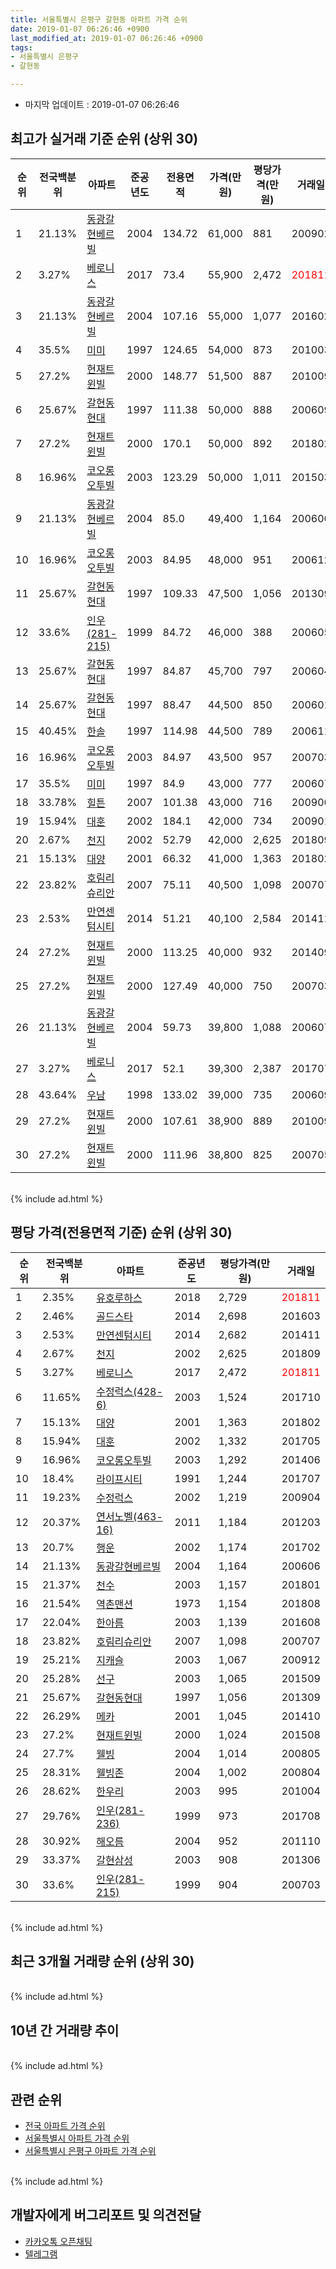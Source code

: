 ```yaml
---
title: 서울특별시 은평구 갈현동 아파트 가격 순위
date: 2019-01-07 06:26:46 +0900
last_modified_at: 2019-01-07 06:26:46 +0900
tags:
- 서울특별시 은평구
- 갈현동

---
```


* 마지막 업데이트 : 2019-01-07 06:26:46

## 최고가 실거래 기준 순위 (상위 30)


|순위|전국백분위|아파트|준공년도|전용면적|가격(만원)|평당가격(만원)|거래일|
|---|---|---|---|---|---|---|---|
|1|21.13%|[동광갈현베르빌](https://search.naver.com/search.naver?query=%EC%84%9C%EC%9A%B8%ED%8A%B9%EB%B3%84%EC%8B%9C+%EC%9D%80%ED%8F%89%EA%B5%AC+%EA%B0%88%ED%98%84%EB%8F%99+%EB%8F%99%EA%B4%91%EA%B0%88%ED%98%84%EB%B2%A0%EB%A5%B4%EB%B9%8C)|2004|134.72|61,000|881|200902|
|2|3.27%|[베로니스](https://search.naver.com/search.naver?query=%EC%84%9C%EC%9A%B8%ED%8A%B9%EB%B3%84%EC%8B%9C+%EC%9D%80%ED%8F%89%EA%B5%AC+%EA%B0%88%ED%98%84%EB%8F%99+%EB%B2%A0%EB%A1%9C%EB%8B%88%EC%8A%A4)|2017|73.4|55,900|2,472|<span style="color:red">201811</span>|
|3|21.13%|[동광갈현베르빌](https://search.naver.com/search.naver?query=%EC%84%9C%EC%9A%B8%ED%8A%B9%EB%B3%84%EC%8B%9C+%EC%9D%80%ED%8F%89%EA%B5%AC+%EA%B0%88%ED%98%84%EB%8F%99+%EB%8F%99%EA%B4%91%EA%B0%88%ED%98%84%EB%B2%A0%EB%A5%B4%EB%B9%8C)|2004|107.16|55,000|1,077|201602|
|4|35.5%|[미미](https://search.naver.com/search.naver?query=%EC%84%9C%EC%9A%B8%ED%8A%B9%EB%B3%84%EC%8B%9C+%EC%9D%80%ED%8F%89%EA%B5%AC+%EA%B0%88%ED%98%84%EB%8F%99+%EB%AF%B8%EB%AF%B8)|1997|124.65|54,000|873|201003|
|5|27.2%|[현재트윈빌](https://search.naver.com/search.naver?query=%EC%84%9C%EC%9A%B8%ED%8A%B9%EB%B3%84%EC%8B%9C+%EC%9D%80%ED%8F%89%EA%B5%AC+%EA%B0%88%ED%98%84%EB%8F%99+%ED%98%84%EC%9E%AC%ED%8A%B8%EC%9C%88%EB%B9%8C)|2000|148.77|51,500|887|201009|
|6|25.67%|[갈현동현대](https://search.naver.com/search.naver?query=%EC%84%9C%EC%9A%B8%ED%8A%B9%EB%B3%84%EC%8B%9C+%EC%9D%80%ED%8F%89%EA%B5%AC+%EA%B0%88%ED%98%84%EB%8F%99+%EA%B0%88%ED%98%84%EB%8F%99%ED%98%84%EB%8C%80)|1997|111.38|50,000|888|200609|
|7|27.2%|[현재트윈빌](https://search.naver.com/search.naver?query=%EC%84%9C%EC%9A%B8%ED%8A%B9%EB%B3%84%EC%8B%9C+%EC%9D%80%ED%8F%89%EA%B5%AC+%EA%B0%88%ED%98%84%EB%8F%99+%ED%98%84%EC%9E%AC%ED%8A%B8%EC%9C%88%EB%B9%8C)|2000|170.1|50,000|892|201802|
|8|16.96%|[코오롱오투빌](https://search.naver.com/search.naver?query=%EC%84%9C%EC%9A%B8%ED%8A%B9%EB%B3%84%EC%8B%9C+%EC%9D%80%ED%8F%89%EA%B5%AC+%EA%B0%88%ED%98%84%EB%8F%99+%EC%BD%94%EC%98%A4%EB%A1%B1%EC%98%A4%ED%88%AC%EB%B9%8C)|2003|123.29|50,000|1,011|201503|
|9|21.13%|[동광갈현베르빌](https://search.naver.com/search.naver?query=%EC%84%9C%EC%9A%B8%ED%8A%B9%EB%B3%84%EC%8B%9C+%EC%9D%80%ED%8F%89%EA%B5%AC+%EA%B0%88%ED%98%84%EB%8F%99+%EB%8F%99%EA%B4%91%EA%B0%88%ED%98%84%EB%B2%A0%EB%A5%B4%EB%B9%8C)|2004|85.0|49,400|1,164|200606|
|10|16.96%|[코오롱오투빌](https://search.naver.com/search.naver?query=%EC%84%9C%EC%9A%B8%ED%8A%B9%EB%B3%84%EC%8B%9C+%EC%9D%80%ED%8F%89%EA%B5%AC+%EA%B0%88%ED%98%84%EB%8F%99+%EC%BD%94%EC%98%A4%EB%A1%B1%EC%98%A4%ED%88%AC%EB%B9%8C)|2003|84.95|48,000|951|200612|
|11|25.67%|[갈현동현대](https://search.naver.com/search.naver?query=%EC%84%9C%EC%9A%B8%ED%8A%B9%EB%B3%84%EC%8B%9C+%EC%9D%80%ED%8F%89%EA%B5%AC+%EA%B0%88%ED%98%84%EB%8F%99+%EA%B0%88%ED%98%84%EB%8F%99%ED%98%84%EB%8C%80)|1997|109.33|47,500|1,056|201309|
|12|33.6%|[인우(281-215)](https://search.naver.com/search.naver?query=%EC%84%9C%EC%9A%B8%ED%8A%B9%EB%B3%84%EC%8B%9C+%EC%9D%80%ED%8F%89%EA%B5%AC+%EA%B0%88%ED%98%84%EB%8F%99+%EC%9D%B8%EC%9A%B0%28281-215%29)|1999|84.72|46,000|388|200605|
|13|25.67%|[갈현동현대](https://search.naver.com/search.naver?query=%EC%84%9C%EC%9A%B8%ED%8A%B9%EB%B3%84%EC%8B%9C+%EC%9D%80%ED%8F%89%EA%B5%AC+%EA%B0%88%ED%98%84%EB%8F%99+%EA%B0%88%ED%98%84%EB%8F%99%ED%98%84%EB%8C%80)|1997|84.87|45,700|797|200604|
|14|25.67%|[갈현동현대](https://search.naver.com/search.naver?query=%EC%84%9C%EC%9A%B8%ED%8A%B9%EB%B3%84%EC%8B%9C+%EC%9D%80%ED%8F%89%EA%B5%AC+%EA%B0%88%ED%98%84%EB%8F%99+%EA%B0%88%ED%98%84%EB%8F%99%ED%98%84%EB%8C%80)|1997|88.47|44,500|850|200601|
|15|40.45%|[한솔](https://search.naver.com/search.naver?query=%EC%84%9C%EC%9A%B8%ED%8A%B9%EB%B3%84%EC%8B%9C+%EC%9D%80%ED%8F%89%EA%B5%AC+%EA%B0%88%ED%98%84%EB%8F%99+%ED%95%9C%EC%86%94)|1997|114.98|44,500|789|200611|
|16|16.96%|[코오롱오투빌](https://search.naver.com/search.naver?query=%EC%84%9C%EC%9A%B8%ED%8A%B9%EB%B3%84%EC%8B%9C+%EC%9D%80%ED%8F%89%EA%B5%AC+%EA%B0%88%ED%98%84%EB%8F%99+%EC%BD%94%EC%98%A4%EB%A1%B1%EC%98%A4%ED%88%AC%EB%B9%8C)|2003|84.97|43,500|957|200703|
|17|35.5%|[미미](https://search.naver.com/search.naver?query=%EC%84%9C%EC%9A%B8%ED%8A%B9%EB%B3%84%EC%8B%9C+%EC%9D%80%ED%8F%89%EA%B5%AC+%EA%B0%88%ED%98%84%EB%8F%99+%EB%AF%B8%EB%AF%B8)|1997|84.9|43,000|777|200607|
|18|33.78%|[힐튼](https://search.naver.com/search.naver?query=%EC%84%9C%EC%9A%B8%ED%8A%B9%EB%B3%84%EC%8B%9C+%EC%9D%80%ED%8F%89%EA%B5%AC+%EA%B0%88%ED%98%84%EB%8F%99+%ED%9E%90%ED%8A%BC)|2007|101.38|43,000|716|200906|
|19|15.94%|[대훈](https://search.naver.com/search.naver?query=%EC%84%9C%EC%9A%B8%ED%8A%B9%EB%B3%84%EC%8B%9C+%EC%9D%80%ED%8F%89%EA%B5%AC+%EA%B0%88%ED%98%84%EB%8F%99+%EB%8C%80%ED%9B%88)|2002|184.1|42,000|734|200901|
|20|2.67%|[천지](https://search.naver.com/search.naver?query=%EC%84%9C%EC%9A%B8%ED%8A%B9%EB%B3%84%EC%8B%9C+%EC%9D%80%ED%8F%89%EA%B5%AC+%EA%B0%88%ED%98%84%EB%8F%99+%EC%B2%9C%EC%A7%80)|2002|52.79|42,000|2,625|201809|
|21|15.13%|[대양](https://search.naver.com/search.naver?query=%EC%84%9C%EC%9A%B8%ED%8A%B9%EB%B3%84%EC%8B%9C+%EC%9D%80%ED%8F%89%EA%B5%AC+%EA%B0%88%ED%98%84%EB%8F%99+%EB%8C%80%EC%96%91)|2001|66.32|41,000|1,363|201802|
|22|23.82%|[호림리슈리안](https://search.naver.com/search.naver?query=%EC%84%9C%EC%9A%B8%ED%8A%B9%EB%B3%84%EC%8B%9C+%EC%9D%80%ED%8F%89%EA%B5%AC+%EA%B0%88%ED%98%84%EB%8F%99+%ED%98%B8%EB%A6%BC%EB%A6%AC%EC%8A%88%EB%A6%AC%EC%95%88)|2007|75.11|40,500|1,098|200707|
|23|2.53%|[만연센텀시티](https://search.naver.com/search.naver?query=%EC%84%9C%EC%9A%B8%ED%8A%B9%EB%B3%84%EC%8B%9C+%EC%9D%80%ED%8F%89%EA%B5%AC+%EA%B0%88%ED%98%84%EB%8F%99+%EB%A7%8C%EC%97%B0%EC%84%BC%ED%85%80%EC%8B%9C%ED%8B%B0)|2014|51.21|40,100|2,584|201411|
|24|27.2%|[현재트윈빌](https://search.naver.com/search.naver?query=%EC%84%9C%EC%9A%B8%ED%8A%B9%EB%B3%84%EC%8B%9C+%EC%9D%80%ED%8F%89%EA%B5%AC+%EA%B0%88%ED%98%84%EB%8F%99+%ED%98%84%EC%9E%AC%ED%8A%B8%EC%9C%88%EB%B9%8C)|2000|113.25|40,000|932|201409|
|25|27.2%|[현재트윈빌](https://search.naver.com/search.naver?query=%EC%84%9C%EC%9A%B8%ED%8A%B9%EB%B3%84%EC%8B%9C+%EC%9D%80%ED%8F%89%EA%B5%AC+%EA%B0%88%ED%98%84%EB%8F%99+%ED%98%84%EC%9E%AC%ED%8A%B8%EC%9C%88%EB%B9%8C)|2000|127.49|40,000|750|200703|
|26|21.13%|[동광갈현베르빌](https://search.naver.com/search.naver?query=%EC%84%9C%EC%9A%B8%ED%8A%B9%EB%B3%84%EC%8B%9C+%EC%9D%80%ED%8F%89%EA%B5%AC+%EA%B0%88%ED%98%84%EB%8F%99+%EB%8F%99%EA%B4%91%EA%B0%88%ED%98%84%EB%B2%A0%EB%A5%B4%EB%B9%8C)|2004|59.73|39,800|1,088|200607|
|27|3.27%|[베로니스](https://search.naver.com/search.naver?query=%EC%84%9C%EC%9A%B8%ED%8A%B9%EB%B3%84%EC%8B%9C+%EC%9D%80%ED%8F%89%EA%B5%AC+%EA%B0%88%ED%98%84%EB%8F%99+%EB%B2%A0%EB%A1%9C%EB%8B%88%EC%8A%A4)|2017|52.1|39,300|2,387|201707|
|28|43.64%|[우남](https://search.naver.com/search.naver?query=%EC%84%9C%EC%9A%B8%ED%8A%B9%EB%B3%84%EC%8B%9C+%EC%9D%80%ED%8F%89%EA%B5%AC+%EA%B0%88%ED%98%84%EB%8F%99+%EC%9A%B0%EB%82%A8)|1998|133.02|39,000|735|200609|
|29|27.2%|[현재트윈빌](https://search.naver.com/search.naver?query=%EC%84%9C%EC%9A%B8%ED%8A%B9%EB%B3%84%EC%8B%9C+%EC%9D%80%ED%8F%89%EA%B5%AC+%EA%B0%88%ED%98%84%EB%8F%99+%ED%98%84%EC%9E%AC%ED%8A%B8%EC%9C%88%EB%B9%8C)|2000|107.61|38,900|889|201009|
|30|27.2%|[현재트윈빌](https://search.naver.com/search.naver?query=%EC%84%9C%EC%9A%B8%ED%8A%B9%EB%B3%84%EC%8B%9C+%EC%9D%80%ED%8F%89%EA%B5%AC+%EA%B0%88%ED%98%84%EB%8F%99+%ED%98%84%EC%9E%AC%ED%8A%B8%EC%9C%88%EB%B9%8C)|2000|111.96|38,800|825|200705|


<br>
{% include ad.html %}
<br>

## 평당 가격(전용면적 기준) 순위 (상위 30)


|순위|전국백분위|아파트|준공년도|평당가격(만원)|거래일|
|---|---|---|---|---|---|
|1|2.35%|[유호루하스](https://search.naver.com/search.naver?query=%EC%84%9C%EC%9A%B8%ED%8A%B9%EB%B3%84%EC%8B%9C+%EC%9D%80%ED%8F%89%EA%B5%AC+%EA%B0%88%ED%98%84%EB%8F%99+%EC%9C%A0%ED%98%B8%EB%A3%A8%ED%95%98%EC%8A%A4)|2018|2,729|<span style="color:red">201811</span>|
|2|2.46%|[골드스타](https://search.naver.com/search.naver?query=%EC%84%9C%EC%9A%B8%ED%8A%B9%EB%B3%84%EC%8B%9C+%EC%9D%80%ED%8F%89%EA%B5%AC+%EA%B0%88%ED%98%84%EB%8F%99+%EA%B3%A8%EB%93%9C%EC%8A%A4%ED%83%80)|2014|2,698|201603|
|3|2.53%|[만연센텀시티](https://search.naver.com/search.naver?query=%EC%84%9C%EC%9A%B8%ED%8A%B9%EB%B3%84%EC%8B%9C+%EC%9D%80%ED%8F%89%EA%B5%AC+%EA%B0%88%ED%98%84%EB%8F%99+%EB%A7%8C%EC%97%B0%EC%84%BC%ED%85%80%EC%8B%9C%ED%8B%B0)|2014|2,682|201411|
|4|2.67%|[천지](https://search.naver.com/search.naver?query=%EC%84%9C%EC%9A%B8%ED%8A%B9%EB%B3%84%EC%8B%9C+%EC%9D%80%ED%8F%89%EA%B5%AC+%EA%B0%88%ED%98%84%EB%8F%99+%EC%B2%9C%EC%A7%80)|2002|2,625|201809|
|5|3.27%|[베로니스](https://search.naver.com/search.naver?query=%EC%84%9C%EC%9A%B8%ED%8A%B9%EB%B3%84%EC%8B%9C+%EC%9D%80%ED%8F%89%EA%B5%AC+%EA%B0%88%ED%98%84%EB%8F%99+%EB%B2%A0%EB%A1%9C%EB%8B%88%EC%8A%A4)|2017|2,472|<span style="color:red">201811</span>|
|6|11.65%|[수정럭스(428-6)](https://search.naver.com/search.naver?query=%EC%84%9C%EC%9A%B8%ED%8A%B9%EB%B3%84%EC%8B%9C+%EC%9D%80%ED%8F%89%EA%B5%AC+%EA%B0%88%ED%98%84%EB%8F%99+%EC%88%98%EC%A0%95%EB%9F%AD%EC%8A%A4%28428-6%29)|2003|1,524|201710|
|7|15.13%|[대양](https://search.naver.com/search.naver?query=%EC%84%9C%EC%9A%B8%ED%8A%B9%EB%B3%84%EC%8B%9C+%EC%9D%80%ED%8F%89%EA%B5%AC+%EA%B0%88%ED%98%84%EB%8F%99+%EB%8C%80%EC%96%91)|2001|1,363|201802|
|8|15.94%|[대훈](https://search.naver.com/search.naver?query=%EC%84%9C%EC%9A%B8%ED%8A%B9%EB%B3%84%EC%8B%9C+%EC%9D%80%ED%8F%89%EA%B5%AC+%EA%B0%88%ED%98%84%EB%8F%99+%EB%8C%80%ED%9B%88)|2002|1,332|201705|
|9|16.96%|[코오롱오투빌](https://search.naver.com/search.naver?query=%EC%84%9C%EC%9A%B8%ED%8A%B9%EB%B3%84%EC%8B%9C+%EC%9D%80%ED%8F%89%EA%B5%AC+%EA%B0%88%ED%98%84%EB%8F%99+%EC%BD%94%EC%98%A4%EB%A1%B1%EC%98%A4%ED%88%AC%EB%B9%8C)|2003|1,292|201406|
|10|18.4%|[라이프시티](https://search.naver.com/search.naver?query=%EC%84%9C%EC%9A%B8%ED%8A%B9%EB%B3%84%EC%8B%9C+%EC%9D%80%ED%8F%89%EA%B5%AC+%EA%B0%88%ED%98%84%EB%8F%99+%EB%9D%BC%EC%9D%B4%ED%94%84%EC%8B%9C%ED%8B%B0)|1991|1,244|201707|
|11|19.23%|[수정럭스](https://search.naver.com/search.naver?query=%EC%84%9C%EC%9A%B8%ED%8A%B9%EB%B3%84%EC%8B%9C+%EC%9D%80%ED%8F%89%EA%B5%AC+%EA%B0%88%ED%98%84%EB%8F%99+%EC%88%98%EC%A0%95%EB%9F%AD%EC%8A%A4)|2002|1,219|200904|
|12|20.37%|[연서노벨(463-16)](https://search.naver.com/search.naver?query=%EC%84%9C%EC%9A%B8%ED%8A%B9%EB%B3%84%EC%8B%9C+%EC%9D%80%ED%8F%89%EA%B5%AC+%EA%B0%88%ED%98%84%EB%8F%99+%EC%97%B0%EC%84%9C%EB%85%B8%EB%B2%A8%28463-16%29)|2011|1,184|201203|
|13|20.7%|[행운](https://search.naver.com/search.naver?query=%EC%84%9C%EC%9A%B8%ED%8A%B9%EB%B3%84%EC%8B%9C+%EC%9D%80%ED%8F%89%EA%B5%AC+%EA%B0%88%ED%98%84%EB%8F%99+%ED%96%89%EC%9A%B4)|2002|1,174|201702|
|14|21.13%|[동광갈현베르빌](https://search.naver.com/search.naver?query=%EC%84%9C%EC%9A%B8%ED%8A%B9%EB%B3%84%EC%8B%9C+%EC%9D%80%ED%8F%89%EA%B5%AC+%EA%B0%88%ED%98%84%EB%8F%99+%EB%8F%99%EA%B4%91%EA%B0%88%ED%98%84%EB%B2%A0%EB%A5%B4%EB%B9%8C)|2004|1,164|200606|
|15|21.37%|[천수](https://search.naver.com/search.naver?query=%EC%84%9C%EC%9A%B8%ED%8A%B9%EB%B3%84%EC%8B%9C+%EC%9D%80%ED%8F%89%EA%B5%AC+%EA%B0%88%ED%98%84%EB%8F%99+%EC%B2%9C%EC%88%98)|2003|1,157|201801|
|16|21.54%|[역촌맨션](https://search.naver.com/search.naver?query=%EC%84%9C%EC%9A%B8%ED%8A%B9%EB%B3%84%EC%8B%9C+%EC%9D%80%ED%8F%89%EA%B5%AC+%EA%B0%88%ED%98%84%EB%8F%99+%EC%97%AD%EC%B4%8C%EB%A7%A8%EC%85%98)|1973|1,154|201808|
|17|22.04%|[한아름](https://search.naver.com/search.naver?query=%EC%84%9C%EC%9A%B8%ED%8A%B9%EB%B3%84%EC%8B%9C+%EC%9D%80%ED%8F%89%EA%B5%AC+%EA%B0%88%ED%98%84%EB%8F%99+%ED%95%9C%EC%95%84%EB%A6%84)|2003|1,139|201608|
|18|23.82%|[호림리슈리안](https://search.naver.com/search.naver?query=%EC%84%9C%EC%9A%B8%ED%8A%B9%EB%B3%84%EC%8B%9C+%EC%9D%80%ED%8F%89%EA%B5%AC+%EA%B0%88%ED%98%84%EB%8F%99+%ED%98%B8%EB%A6%BC%EB%A6%AC%EC%8A%88%EB%A6%AC%EC%95%88)|2007|1,098|200707|
|19|25.21%|[지캐슬](https://search.naver.com/search.naver?query=%EC%84%9C%EC%9A%B8%ED%8A%B9%EB%B3%84%EC%8B%9C+%EC%9D%80%ED%8F%89%EA%B5%AC+%EA%B0%88%ED%98%84%EB%8F%99+%EC%A7%80%EC%BA%90%EC%8A%AC)|2003|1,067|200912|
|20|25.28%|[선구](https://search.naver.com/search.naver?query=%EC%84%9C%EC%9A%B8%ED%8A%B9%EB%B3%84%EC%8B%9C+%EC%9D%80%ED%8F%89%EA%B5%AC+%EA%B0%88%ED%98%84%EB%8F%99+%EC%84%A0%EA%B5%AC)|2003|1,065|201509|
|21|25.67%|[갈현동현대](https://search.naver.com/search.naver?query=%EC%84%9C%EC%9A%B8%ED%8A%B9%EB%B3%84%EC%8B%9C+%EC%9D%80%ED%8F%89%EA%B5%AC+%EA%B0%88%ED%98%84%EB%8F%99+%EA%B0%88%ED%98%84%EB%8F%99%ED%98%84%EB%8C%80)|1997|1,056|201309|
|22|26.29%|[메카](https://search.naver.com/search.naver?query=%EC%84%9C%EC%9A%B8%ED%8A%B9%EB%B3%84%EC%8B%9C+%EC%9D%80%ED%8F%89%EA%B5%AC+%EA%B0%88%ED%98%84%EB%8F%99+%EB%A9%94%EC%B9%B4)|2001|1,045|201410|
|23|27.2%|[현재트윈빌](https://search.naver.com/search.naver?query=%EC%84%9C%EC%9A%B8%ED%8A%B9%EB%B3%84%EC%8B%9C+%EC%9D%80%ED%8F%89%EA%B5%AC+%EA%B0%88%ED%98%84%EB%8F%99+%ED%98%84%EC%9E%AC%ED%8A%B8%EC%9C%88%EB%B9%8C)|2000|1,024|201508|
|24|27.7%|[웰빙](https://search.naver.com/search.naver?query=%EC%84%9C%EC%9A%B8%ED%8A%B9%EB%B3%84%EC%8B%9C+%EC%9D%80%ED%8F%89%EA%B5%AC+%EA%B0%88%ED%98%84%EB%8F%99+%EC%9B%B0%EB%B9%99)|2004|1,014|200805|
|25|28.31%|[웰빙존](https://search.naver.com/search.naver?query=%EC%84%9C%EC%9A%B8%ED%8A%B9%EB%B3%84%EC%8B%9C+%EC%9D%80%ED%8F%89%EA%B5%AC+%EA%B0%88%ED%98%84%EB%8F%99+%EC%9B%B0%EB%B9%99%EC%A1%B4)|2004|1,002|200804|
|26|28.62%|[한우리](https://search.naver.com/search.naver?query=%EC%84%9C%EC%9A%B8%ED%8A%B9%EB%B3%84%EC%8B%9C+%EC%9D%80%ED%8F%89%EA%B5%AC+%EA%B0%88%ED%98%84%EB%8F%99+%ED%95%9C%EC%9A%B0%EB%A6%AC)|2003|995|201004|
|27|29.76%|[인우(281-236)](https://search.naver.com/search.naver?query=%EC%84%9C%EC%9A%B8%ED%8A%B9%EB%B3%84%EC%8B%9C+%EC%9D%80%ED%8F%89%EA%B5%AC+%EA%B0%88%ED%98%84%EB%8F%99+%EC%9D%B8%EC%9A%B0%28281-236%29)|1999|973|201708|
|28|30.92%|[해오름](https://search.naver.com/search.naver?query=%EC%84%9C%EC%9A%B8%ED%8A%B9%EB%B3%84%EC%8B%9C+%EC%9D%80%ED%8F%89%EA%B5%AC+%EA%B0%88%ED%98%84%EB%8F%99+%ED%95%B4%EC%98%A4%EB%A6%84)|2004|952|201110|
|29|33.37%|[갈현삼성](https://search.naver.com/search.naver?query=%EC%84%9C%EC%9A%B8%ED%8A%B9%EB%B3%84%EC%8B%9C+%EC%9D%80%ED%8F%89%EA%B5%AC+%EA%B0%88%ED%98%84%EB%8F%99+%EA%B0%88%ED%98%84%EC%82%BC%EC%84%B1)|2003|908|201306|
|30|33.6%|[인우(281-215)](https://search.naver.com/search.naver?query=%EC%84%9C%EC%9A%B8%ED%8A%B9%EB%B3%84%EC%8B%9C+%EC%9D%80%ED%8F%89%EA%B5%AC+%EA%B0%88%ED%98%84%EB%8F%99+%EC%9D%B8%EC%9A%B0%28281-215%29)|1999|904|200703|


<br>
{% include ad.html %}
<br>

## 최근 3개월 거래량 순위 (상위 30)


<div style="width:100%;">
    <canvas id="deal_count_ranking" height="250"></canvas>
</div>


<script>
new Chart(document.getElementById("deal_count_ranking"), {
    type: 'horizontalBar',
    data: {
        labels: ['유호루하스', '갈현동현대', '웰빙', '한솔', '갈현건영', '역촌맨션', '힐튼', '베로니스'],
        datasets: [{
            label: '실거래 수',
            data: [4, 2, 1, 1, 1, 1, 1, 1],
            borderColor: "rgba(255, 0, 128, 1)",
            backgroundColor: "rgba(255, 0, 128, 0.5)",
            fill: false,
        }]
    },
    options: {
        responsive: true,
        title: {
            display: true,
            text: '최근 3개월 거래량 순위'
        },
        tooltips: {
            mode: 'index',
            intersect: false,
            callbacks: {
                title: function(tooltipItems, data) {
                    return "실거래 수:";
                },
                label: function(tooltipItem, data) {
                    return data.labels[tooltipItem.index] + ": " + tooltipItem.xLabel;
                }
            }
        },
        hover: {
            mode: 'nearest',
            intersect: true
        },
        scales: {
            xAxes: [{
                display: true,
                scaleLabel: {
                    display: true,
                    labelString: '실거래 수'
                },
                ticks: {
                    suggestedMin: 0,
                }
            }],
            yAxes: [{
                display: true,
                ticks: {
                    autoSkip: false,
                    callback: function(value, index, values) {
                        if (value.length > 15)
                            return value.substr(0, 13) + "...";
                        else
                            return value;
                    }
                },
                scaleLabel: {
                    display: false,
                }
            }]
        }
    }
});

</script>


<br>
{% include ad.html %}
<br>

## 10년 간 거래량 추이


<div style="width:100%;">
    <canvas id="deal_progress" height="250"></canvas>
</div>

<script>
new Chart(document.getElementById("deal_progress"), {
    type: 'line',
    data: {
        labels: ['200901','200902','200903','200904','200905','200906','200907','200908','200909','200910','200911','200912','201001','201002','201003','201004','201005','201006','201007','201008','201009','201010','201011','201012','201101','201102','201103','201104','201105','201106','201107','201108','201109','201110','201111','201112','201201','201202','201203','201204','201205','201206','201207','201208','201209','201210','201211','201212','201301','201302','201303','201304','201305','201306','201307','201308','201309','201310','201311','201312','201401','201402','201403','201404','201405','201406','201407','201408','201409','201410','201411','201412','201501','201502','201503','201504','201505','201506','201507','201508','201509','201510','201511','201512','201601','201602','201603','201604','201605','201606','201607','201608','201609','201610','201611','201612','201701','201702','201703','201704','201705','201706','201707','201708','201709','201710','201711','201712','201801','201802','201803','201804','201805','201806','201807','201808','201809','201810','201811','201812','201901'],
        datasets: [{
            label: '실거래 수',
            pointRadius: 1,
            data: [4, 4, 4, 11, 8, 10, 10, 6, 13, 7, 4, 5, 2, 3, 7, 6, 7, 5, 4, 3, 6, 10, 5, 11, 7, 14, 10, 9, 10, 10, 4, 9, 6, 11, 8, 0, 5, 6, 13, 11, 0, 5, 1, 7, 3, 5, 5, 7, 3, 2, 6, 8, 11, 12, 6, 17, 15, 10, 5, 4, 9, 7, 10, 10, 3, 10, 8, 9, 19, 7, 33, 8, 9, 13, 28, 22, 15, 17, 12, 18, 7, 25, 12, 9, 7, 14, 33, 19, 15, 20, 23, 16, 15, 16, 9, 6, 7, 21, 12, 15, 17, 11, 21, 14, 5, 10, 5, 6, 6, 19, 48, 16, 18, 19, 19, 23, 19, 11, 11, 1, 0],
            borderColor: "rgba(255, 201, 14, 1)",
            backgroundColor: "rgba(255, 201, 14, 0.5)",
            fill: true,
        }]
    },
    options: {
        responsive: true,
        title: {
            display: true,
            text: '10년간 거래량 추이'
        },
        tooltips: {
            mode: 'index',
            intersect: false,
        },
        hover: {
            mode: 'nearest',
            intersect: true
        },
        scales: {
            xAxes: [{
                display: true,
                scaleLabel: {
                    display: true,
                    labelString: '년/월'
                }
            }],
            yAxes: [{
                display: true,
                ticks: {
                    suggestedMin: 0,
                },
                scaleLabel: {
                    display: true,
                    labelString: '실거래 수'
                }
            }]
        }
    }
});

</script>


<br>
{% include ad.html %}
<br>

## 관련 순위

- [전국 아파트 가격 순위](https://inasie.github.io/apt-ranking/전국)
- [서울특별시 아파트 가격 순위](https://inasie.github.io/apt-ranking/서울특별시)
- [서울특별시 은평구 아파트 가격 순위](https://inasie.github.io/apt-ranking/서울특별시-은평구)


<br>
{% include ad.html %}
<br>

## 개발자에게 버그리포트 및 의견전달

- [카카오톡 오픈채팅](https://open.kakao.com/o/gLJUAP4)
- [텔레그램](https://t.me/inasie)


